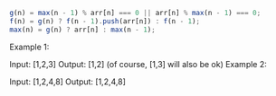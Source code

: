 ```js
g(n) = max(n - 1) % arr[n] === 0 || arr[n] % max(n - 1) === 0;
f(n) = g(n) ? f(n - 1).push(arr[n]) : f(n - 1);
max(n) = g(n) ? arr[n] : max(n - 1);
```

Example 1:

Input: [1,2,3]
Output: [1,2] (of course, [1,3] will also be ok)
Example 2:

Input: [1,2,4,8]
Output: [1,2,4,8]